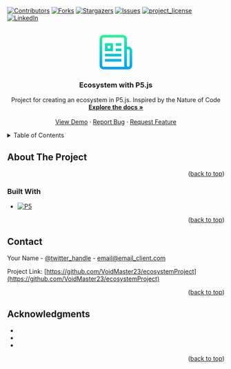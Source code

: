 <!-- Improved compatibility of back to top link: See: https://github.com/othneildrew/Best-README-Template/pull/73 -->
<a id="readme-top"></a>
<!--
*** Thanks for checking out the Best-README-Template. If you have a suggestion
*** that would make this better, please fork the repo and create a pull request
*** or simply open an issue with the tag "enhancement".
*** Don't forget to give the project a star!
*** Thanks again! Now go create something AMAZING! :D
-->



<!-- PROJECT SHIELDS -->
<!--
*** I'm using markdown "reference style" links for readability.
*** Reference links are enclosed in brackets [ ] instead of parentheses ( ).
*** See the bottom of this document for the declaration of the reference variables
*** for contributors-url, forks-url, etc. This is an optional, concise syntax you may use.
*** https://www.markdownguide.org/basic-syntax/#reference-style-links
-->
[![Contributors][contributors-shield]][contributors-url]
[![Forks][forks-shield]][forks-url]
[![Stargazers][stars-shield]][stars-url]
[![Issues][issues-shield]][issues-url]
[![project_license][license-shield]][license-url]
[![LinkedIn][linkedin-shield]][linkedin-url]



<!-- PROJECT LOGO -->
<br />
<div align="center">
  <a href="https://github.com/VoidMaster23/ecosystemProject">
    <img src="images/logo.png" alt="Logo" width="80" height="80">
  </a>

<h3 align="center">Ecosystem with P5.js</h3>

  <p align="center">
    Project for creating an ecosystem in P5.js. Inspired by the Nature of Code
    <br />
    <a href="https://github.com/VoidMaster23/ecosystemProject"><strong>Explore the docs »</strong></a>
    <br />
    <br />
    <a href="https://github.com/VoidMaster23/ecosystemProject">View Demo</a>
    &middot;
    <a href="https://github.com/VoidMaster23/ecosystemProject/issues/new?labels=bug&template=bug-report---.md">Report Bug</a>
    &middot;
    <a href="https://github.com/VoidMaster23/ecosystemProject/issues/new?labels=enhancement&template=feature-request---.md">Request Feature</a>
  </p>
</div>



<!-- TABLE OF CONTENTS -->
<details>
  <summary>Table of Contents</summary>
  <ol>
    <li>
      <a href="#about-the-project">About The Project</a>
      <ul>
        <li><a href="#built-with">Built With</a></li>
      </ul>
    </li>
    <li>
      <a href="#getting-started">Getting Started</a>
      <ul>
        <li><a href="#prerequisites">Prerequisites</a></li>
        <li><a href="#installation">Installation</a></li>
      </ul>
    </li>
    <li><a href="#usage">Usage</a></li>
    <li><a href="#roadmap">Roadmap</a></li>
    <li><a href="#contributing">Contributing</a></li>
    <li><a href="#license">License</a></li>
    <li><a href="#contact">Contact</a></li>
    <li><a href="#acknowledgments">Acknowledgments</a></li>
  </ol>
</details>



<!-- ABOUT THE PROJECT -->
## About The Project


<p align="right">(<a href="#readme-top">back to top</a>)</p>



### Built With

* [![P5][p5js]][P5-url]


<p align="right">(<a href="#readme-top">back to top</a>)</p>



<!-- CONTACT -->
## Contact

Your Name - [@twitter_handle](https://twitter.com/twitter_handle) - email@email_client.com

Project Link: [https://github.com/VoidMaster23/ecosystemProject](https://github.com/VoidMaster23/ecosystemProject)

<p align="right">(<a href="#readme-top">back to top</a>)</p>



<!-- ACKNOWLEDGMENTS -->
## Acknowledgments

* []()
* []()
* []()

<p align="right">(<a href="#readme-top">back to top</a>)</p>



<!-- MARKDOWN LINKS & IMAGES -->
<!-- https://www.markdownguide.org/basic-syntax/#reference-style-links -->
[contributors-shield]: https://img.shields.io/github/contributors/VoidMaster23/ecosystemProject.svg?style=for-the-badge
[contributors-url]: https://github.com/VoidMaster23/ecosystemProject/graphs/contributors
[forks-shield]: https://img.shields.io/github/forks/VoidMaster23/ecosystemProject.svg?style=for-the-badge
[forks-url]: https://github.com/VoidMaster23/ecosystemProject/network/members
[stars-shield]: https://img.shields.io/github/stars/VoidMaster23/ecosystemProject.svg?style=for-the-badge
[stars-url]: https://github.com/VoidMaster23/ecosystemProject/stargazers
[issues-shield]: https://img.shields.io/github/issues/VoidMaster23/ecosystemProject.svg?style=for-the-badge
[issues-url]: https://github.com/VoidMaster23/ecosystemProject/issues
[license-shield]: https://img.shields.io/github/license/VoidMaster23/ecosystemProject.svg?style=for-the-badge
[license-url]: https://github.com/VoidMaster23/ecosystemProject/blob/master/LICENSE.txt
[linkedin-shield]: https://img.shields.io/badge/-LinkedIn-black.svg?style=for-the-badge&logo=linkedin&colorB=555
[linkedin-url]: https://linkedin.com/in/linkedin_username
[product-screenshot]: images/screenshot.png
[Next.js]: https://img.shields.io/badge/next.js-000000?style=for-the-badge&logo=nextdotjs&logoColor=white
[Next-url]: https://nextjs.org/
[React.js]: https://img.shields.io/badge/React-20232A?style=for-the-badge&logo=react&logoColor=61DAFB
[React-url]: https://reactjs.org/
[Vue.js]: https://img.shields.io/badge/Vue.js-35495E?style=for-the-badge&logo=vuedotjs&logoColor=4FC08D
[Vue-url]: https://vuejs.org/
[Angular.io]: https://img.shields.io/badge/Angular-DD0031?style=for-the-badge&logo=angular&logoColor=white
[Angular-url]: https://angular.io/
[Svelte.dev]: https://img.shields.io/badge/Svelte-4A4A55?style=for-the-badge&logo=svelte&logoColor=FF3E00
[Svelte-url]: https://svelte.dev/
[Laravel.com]: https://img.shields.io/badge/Laravel-FF2D20?style=for-the-badge&logo=laravel&logoColor=white
[Laravel-url]: https://laravel.com
[Bootstrap.com]: https://img.shields.io/badge/Bootstrap-563D7C?style=for-the-badge&logo=bootstrap&logoColor=white
[Bootstrap-url]: https://getbootstrap.com
[JQuery.com]: https://img.shields.io/badge/jQuery-0769AD?style=for-the-badge&logo=jquery&logoColor=white
[JQuery-url]: https://jquery.com 
[P5-url]: https://p5js.org/
[p5js]: https://img.shields.io/badge/p5.js-ED225D?style=for-the-badge&logo=p5.js&logoColor=FFFFFF

